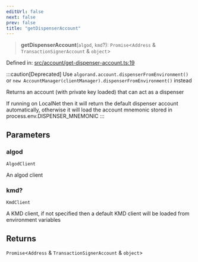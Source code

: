 ```yaml
---
editUrl: false
next: false
prev: false
title: "getDispenserAccount"
---
```


> **getDispenserAccount**(`algod`, `kmd`?): `Promise`\<`Address` & `TransactionSignerAccount` & `object`\>

Defined in: [src/account/get-dispenser-account.ts:19](https://github.com/algorandfoundation/algokit-utils-ts/blob/45957336d0cbf88c980c0a3343335a5e5e142c93/src/account/get-dispenser-account.ts#L19)

:::caution[Deprecated]
Use `algorand.account.dispenserFromEnvironment()` or `new AccountManager(clientManager).dispenserFromEnvironment()` instead

Returns an account (with private key loaded) that can act as a dispenser

If running on LocalNet then it will return the default dispenser account automatically,
 otherwise it will load the account mnemonic stored in process.env.DISPENSER_MNEMONIC
:::

## Parameters

### algod

`AlgodClient`

An algod client

### kmd?

`KmdClient`

A KMD client, if not specified then a default KMD client will be loaded from environment variables

## Returns

`Promise`\<`Address` & `TransactionSignerAccount` & `object`\>
